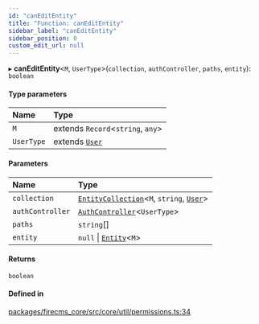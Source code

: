 ```yaml
---
id: "canEditEntity"
title: "Function: canEditEntity"
sidebar_label: "canEditEntity"
sidebar_position: 0
custom_edit_url: null
---
```


▸ **canEditEntity**\<`M`, `UserType`\>(`collection`, `authController`, `paths`, `entity`): `boolean`

#### Type parameters

| Name | Type |
| :------ | :------ |
| `M` | extends `Record`\<`string`, `any`\> |
| `UserType` | extends [`User`](../types/User.md) |

#### Parameters

| Name | Type |
| :------ | :------ |
| `collection` | [`EntityCollection`](../interfaces/EntityCollection.md)\<`M`, `string`, [`User`](../types/User.md)\> |
| `authController` | [`AuthController`](../types/AuthController.md)\<`UserType`\> |
| `paths` | `string`[] |
| `entity` | ``null`` \| [`Entity`](../interfaces/Entity.md)\<`M`\> |

#### Returns

`boolean`

#### Defined in

[packages/firecms_core/src/core/util/permissions.ts:34](https://github.com/FireCMSco/firecms/blob/d45f3739/packages/firecms_core/src/core/util/permissions.ts#L34)

